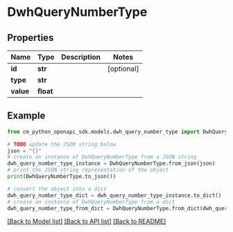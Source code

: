 # DwhQueryNumberType


## Properties

Name | Type | Description | Notes
------------ | ------------- | ------------- | -------------
**id** | **str** |  | [optional] 
**type** | **str** |  | 
**value** | **float** |  | 

## Example

```python
from cm_python_openapi_sdk.models.dwh_query_number_type import DwhQueryNumberType

# TODO update the JSON string below
json = "{}"
# create an instance of DwhQueryNumberType from a JSON string
dwh_query_number_type_instance = DwhQueryNumberType.from_json(json)
# print the JSON string representation of the object
print(DwhQueryNumberType.to_json())

# convert the object into a dict
dwh_query_number_type_dict = dwh_query_number_type_instance.to_dict()
# create an instance of DwhQueryNumberType from a dict
dwh_query_number_type_from_dict = DwhQueryNumberType.from_dict(dwh_query_number_type_dict)
```
[[Back to Model list]](../README.md#documentation-for-models) [[Back to API list]](../README.md#documentation-for-api-endpoints) [[Back to README]](../README.md)



